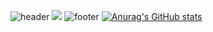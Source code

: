 ![header](https://capsule-render.vercel.app/api?type=wave&color=auto&height=300&section=header&text=capsule%20render&fontSize=90)
<img src="https://capsule-render.vercel.app/api?type=venom&color=2b90d9&height=200&section=header&text=개발자&fontSize=30" />
![footer](https://capsule-render.vercel.app/api?section=footer)
[![Anurag's GitHub stats](https://github-readme-stats.vercel.app/api?username=깃허브아이디)](https://github.com/anuraghazra/github-readme-stats)
